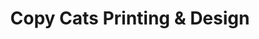 ---
title: "Copy Cats Printing & Design"
url: /kenai/copy-cats-printing-and-design/
shop: copyshop
---